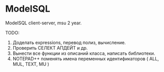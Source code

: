 # ModelSQL
ModelSQL client-server, msu 2 year.

TODO: 
1. Доделать expressions, перевод полиз, вычисление.
2. Проверить СЕЛЕКТ АПДЕЙТ и др.
3. Вынести все функции из описаний класса, написать библиотеки.
4. NOTEPAD++ поменять имена переменных идентификаторов ( ALL, MUL, TEXT, MU )

